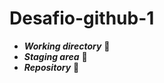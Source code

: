# Desafio-github-1
+ ***Working directory*** :jack_o_lantern:
+ ***Staging area*** :firecracker:
+ ***Repository*** :balloon: